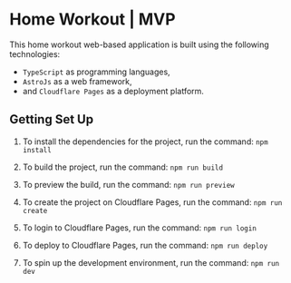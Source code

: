 # Home Workout | MVP

This home workout web-based application is built using the following technologies:

- `TypeScript` as programming languages,
- `AstroJs` as a web framework,
- and `Cloudflare Pages` as a deployment platform.

## Getting Set Up

1. To install the dependencies for the project, run the command: `npm install`

1. To build the project, run the command: `npm run build`

1. To preview the build, run the command: `npm run preview`

1. To create the project on Cloudflare Pages, run the command: `npm run create`

1. To login to Cloudflare Pages, run the command: `npm run login`

1. To deploy to Cloudflare Pages, run the command: `npm run deploy`

1. To spin up the development environment, run the command: `npm run dev`
